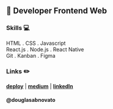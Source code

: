 ## :city_sunset: Developer Frontend Web

### Skills 💻
HTML . CSS . Javascript <br/>
React.js . Node.js . React Native <br/>
Git . Kanban . Figma <br/>

### Links :pencil2:
[**deploy**](https://linktr.ee/douglasabnovato/) | [**medium**](https://medium.com/@douglasabnovato) | [**linkedIn**](https://www.linkedin.com/in/douglasabnovato) 

#### @douglasabnovato
